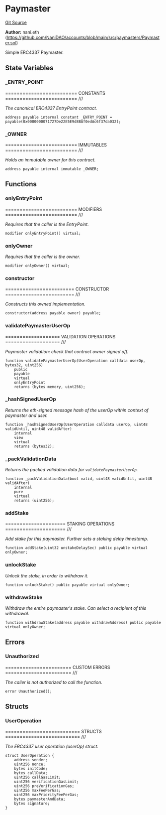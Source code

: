 # Paymaster
[Git Source](https://github.com/NaniDAO/accounts/blob/fb62ae7d2c128e746e2f23d9357928dc2e00e7cf/src/paymasters/Paymaster.sol)

**Author:**
nani.eth (https://github.com/NaniDAO/accounts/blob/main/src/paymasters/Paymaster.sol)

Simple ERC4337 Paymaster.


## State Variables
### _ENTRY_POINT
========================= CONSTANTS ========================= ///

*The canonical ERC4337 EntryPoint contract.*


```solidity
address payable internal constant _ENTRY_POINT = payable(0x0000000071727De22E5E9d8BAf0edAc6f37da032);
```


### _OWNER
========================= IMMUTABLES ========================= ///

*Holds an immutable owner for this contract.*


```solidity
address payable internal immutable _OWNER;
```


## Functions
### onlyEntryPoint

========================= MODIFIERS ========================= ///

*Requires that the caller is the EntryPoint.*


```solidity
modifier onlyEntryPoint() virtual;
```

### onlyOwner

*Requires that the caller is the owner.*


```solidity
modifier onlyOwner() virtual;
```

### constructor

======================== CONSTRUCTOR ======================== ///

*Constructs this owned implementation.*


```solidity
constructor(address payable owner) payable;
```

### validatePaymasterUserOp

=================== VALIDATION OPERATIONS =================== ///

*Paymaster validation: check that contract owner signed off.*


```solidity
function validatePaymasterUserOp(UserOperation calldata userOp, bytes32, uint256)
    public
    payable
    virtual
    onlyEntryPoint
    returns (bytes memory, uint256);
```

### _hashSignedUserOp

*Returns the eth-signed message hash of the userOp within context of paymaster and user.*


```solidity
function _hashSignedUserOp(UserOperation calldata userOp, uint48 validUntil, uint48 validAfter)
    internal
    view
    virtual
    returns (bytes32);
```

### _packValidationData

*Returns the packed validation data for `validatePaymasterUserOp`.*


```solidity
function _packValidationData(bool valid, uint48 validUntil, uint48 validAfter)
    internal
    pure
    virtual
    returns (uint256);
```

### addStake

===================== STAKING OPERATIONS ===================== ///

*Add stake for this paymaster. Further sets a staking delay timestamp.*


```solidity
function addStake(uint32 unstakeDelaySec) public payable virtual onlyOwner;
```

### unlockStake

*Unlock the stake, in order to withdraw it.*


```solidity
function unlockStake() public payable virtual onlyOwner;
```

### withdrawStake

*Withdraw the entire paymaster's stake. Can select a recipient of this withdrawal.*


```solidity
function withdrawStake(address payable withdrawAddress) public payable virtual onlyOwner;
```

## Errors
### Unauthorized
======================= CUSTOM ERRORS ======================= ///

*The caller is not authorized to call the function.*


```solidity
error Unauthorized();
```

## Structs
### UserOperation
========================== STRUCTS ========================== ///

*The ERC4337 user operation (userOp) struct.*


```solidity
struct UserOperation {
    address sender;
    uint256 nonce;
    bytes initCode;
    bytes callData;
    uint256 callGasLimit;
    uint256 verificationGasLimit;
    uint256 preVerificationGas;
    uint256 maxFeePerGas;
    uint256 maxPriorityFeePerGas;
    bytes paymasterAndData;
    bytes signature;
}
```

